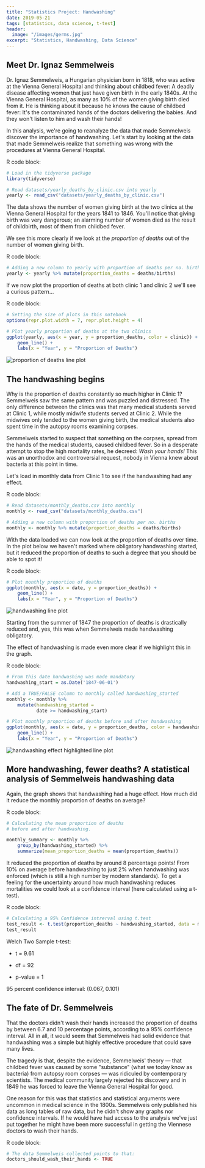 ```yaml
---
title: "Statistics Project: Handwashing"
date: 2019-05-21
tags: [statistics, data science, t-test]
header:
  image: "/images/germs.jpg"
excerpt: "Statistics, Handwashing, Data Science"
---
```


## Meet Dr. Ignaz Semmelweis

Dr. Ignaz Semmelweis, a Hungarian physician born in 1818, who was active at the Vienna General Hospital and thinking about childbed fever: A deadly disease affecting women that just have given birth in the early 1840s. At the Vienna General Hospital, as many as 10% of the women giving birth died from it. He is thinking about it because he knows the cause of childbed fever: It's the contaminated hands of the doctors delivering the babies. And they won't listen to him and wash their hands!

In this analysis, we're going to reanalyze the data that made Semmelweis discover the importance of handwashing. Let's start by looking at the data that made Semmelweis realize that something was wrong with the procedures at Vienna General Hospital.

R code block:
```r
# Load in the tidyverse package
library(tidyverse)

# Read datasets/yearly_deaths_by_clinic.csv into yearly
yearly <- read_csv("datasets/yearly_deaths_by_clinic.csv")
```

The data shows the number of women giving birth at the two clinics at the Vienna General Hospital for the years 1841 to 1846. You'll notice that giving birth was very dangerous; an alarming number of women died as the result of childbirth, most of them from childbed fever.

We see this more clearly if we look at the *proportion of deaths* out of the number of women giving birth.

R code block:
```r
# Adding a new column to yearly with proportion of deaths per no. births
yearly <- yearly %>% mutate(proportion_deaths = deaths/births)
```

If we now plot the proportion of deaths at both clinic 1 and clinic 2 we'll see a curious pattern...

R code block:
```r
# Setting the size of plots in this notebook
options(repr.plot.width = 7, repr.plot.height = 4)

# Plot yearly proportion of deaths at the two clinics
ggplot(yearly, aes(x = year, y = proportion_deaths, color = clinic)) +
    geom_line() +
    labs(x = "Year", y = "Proportion of Deaths")
```

<img src="{{ site.url }}{{ site.baseurl }}/images/initiallineplot.png" alt="proportion of deaths line plot">

## The handwashing begins

Why is the proportion of deaths constantly so much higher in Clinic 1? Semmelweis saw the same pattern and was puzzled and distressed. The only difference between the clinics was that many medical students served at Clinic 1, while mostly midwife students served at Clinic 2. While the midwives only tended to the women giving birth, the medical students also spent time in the autopsy rooms examining corpses.

Semmelweis started to suspect that something on the corpses, spread from the hands of the medical students, caused childbed fever. So in a desperate attempt to stop the high mortality rates, he decreed: *Wash your hands!* This was an unorthodox and controversial request, nobody in Vienna knew about bacteria at this point in time.

Let's load in monthly data from Clinic 1 to see if the handwashing had any effect.

R code block:
```r
# Read datasets/monthly_deaths.csv into monthly
monthly <- read_csv("datasets/monthly_deaths.csv")

# Adding a new column with proportion of deaths per no. births
monthly <- monthly %>% mutate(proportion_deaths = deaths/births)
```

With the data loaded we can now look at the proportion of deaths over time. In the plot below we haven't marked where obligatory handwashing started, but it reduced the proportion of deaths to such a degree that you should be able to spot it!

R code block:
```r
# Plot monthly proportion of deaths
ggplot(monthly, aes(x = date, y = proportion_deaths)) +
    geom_line() +
    labs(x = "Year", y = "Proportion of Deaths")
```

<img src="{{ site.url }}{{ site.baseurl }}/images/handwashinglineplot.png" alt="handwashing line plot">

Starting from the summer of 1847 the proportion of deaths is drastically reduced and, yes, this was when Semmelweis made handwashing obligatory.

The effect of handwashing is made even more clear if we highlight this in the graph.

R code block:
```r
# From this date handwashing was made mandatory
handwashing_start = as.Date('1847-06-01')

# Add a TRUE/FALSE column to monthly called handwashing_started
monthly <- monthly %>%
    mutate(handwashing_started =
           date >= handwashing_start)

# Plot monthly proportion of deaths before and after handwashing
ggplot(monthly, aes(x = date, y = proportion_deaths, color = handwashing_started)) +
    geom_line() +
    labs(x = "Year", y = "Proportion of Deaths")
```

<img src="{{ site.url }}{{ site.baseurl }}/images/handwashinghighefflp.png" alt="handwashing effect highlighted line plot">

## More handwashing, fewer deaths? A statistical analysis of Semmelweis handwashing data

Again, the graph shows that handwashing had a huge effect. How much did it reduce the monthly proportion of deaths on average?

R code block:
```r
# Calculating the mean proportion of deaths
# before and after handwashing.

monthly_summary <- monthly %>%
    group_by(handwashing_started) %>%
    summarize(mean_proportion_deaths = mean(proportion_deaths))
```

It reduced the proportion of deaths by around 8 percentage points! From 10% on average before handwashing to just 2% when handwashing was enforced (which is still a high number by modern standards). To get a feeling for the uncertainty around how much handwashing reduces mortalities we could look at a confidence interval (here calculated using a t-test).

R code block:
```r
# Calculating a 95% Confidence intrerval using t.test
test_result <- t.test(proportion_deaths ~ handwashing_started, data = monthly)
test_result
```

Welch Two Sample t-test:
* t = 9.61
+ df = 92
- p-value = 1

95 percent confidence interval: (0.067, 0.101)

## The fate of Dr. Semmelweis

That the doctors didn't wash their hands increased the proportion of deaths by between 6.7 and 10 percentage points, according to a 95% confidence interval. All in all, it would seem that Semmelweis had solid evidence that handwashing was a simple but highly effective procedure that could save many lives.

The tragedy is that, despite the evidence, Semmelweis' theory — that childbed fever was caused by some "substance" (what we today know as bacteria) from autopsy room corpses — was ridiculed by contemporary scientists. The medical community largely rejected his discovery and in 1849 he was forced to leave the Vienna General Hospital for good.

One reason for this was that statistics and statistical arguments were uncommon in medical science in the 1800s. Semmelweis only published his data as long tables of raw data, but he didn't show any graphs nor confidence intervals. If he would have had access to the analysis we've just put together he might have been more successful in getting the Viennese doctors to wash their hands.

R code block:
```r
# The data Semmelweis collected points to that:
doctors_should_wash_their_hands <- TRUE
```
